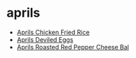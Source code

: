 # aprils

 * [Aprils Chicken Fried Rice](index/a/aprils-chicken-fried-rice.json)
 * [Aprils Deviled Eggs](index/a/aprils-deviled-eggs.json)
 * [Aprils Roasted Red Pepper Cheese Bal](index/a/aprils-roasted-red-pepper-cheese-bal.json)
